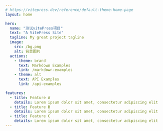 ```yaml
---
# https://vitepress.dev/reference/default-theme-home-page
layout: home

hero:
  name: "测试vitePress项目"
  text: "A VitePress Site"
  tagline: My great project tagline
  image:
    src: /bg.png
    alt: 背景图片
  actions:
    - theme: brand
      text: Markdown Examples
      link: /markdown-examples
    - theme: alt
      text: API Examples
      link: /api-examples

features:
  - title: Feature A
    details: Lorem ipsum dolor sit amet, consectetur adipiscing elit
  - title: Feature B
    details: Lorem ipsum dolor sit amet, consectetur adipiscing elit
  - title: Feature C
    details: Lorem ipsum dolor sit amet, consectetur adipiscing elit
---
```


